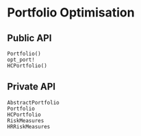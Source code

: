 # Portfolio Optimisation

## Public API

```@docs
Portfolio()
opt_port!
HCPortfolio()
```

## Private API

```@docs
AbstractPortfolio
Portfolio
HCPortfolio
RiskMeasures
HRRiskMeasures
```
